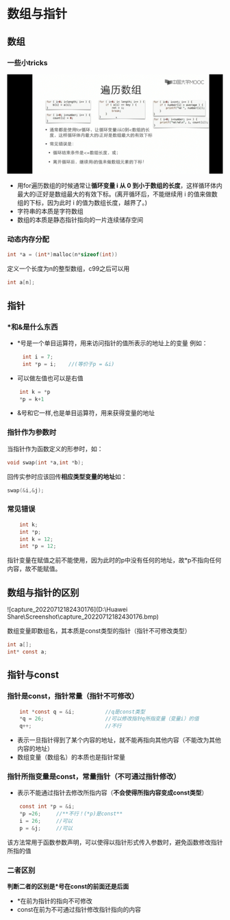 # 数组与指针
## 数组
### 一些小tricks
<img src="数组与指针.assets/Screenshot_20221005_003417_com.netease.edu.ucmooc.jpg" alt="Screenshot_20221005_003417_com.netease.edu.ucmooc" style="zoom:80%;" />

- 用for遍历数组的时候通常让**循环变量 i 从 0 到小于数组的长度**，这样循环体内最大的i正好是数组最大的有效下标。(离开循环后，不能继续用 i 的值来做数组的下标，因为此时 i 的值为数组长度，越界了。)
- 字符串的本质是字符数组
- 数组的本质是静态指针指向的一片连续储存空间

### 动态内存分配
```c
int *a = (int*)malloc(n*sizeof(int))
```
定义一个长度为n的整型数组，c99之后可以用
```c
int a[n];
```
## 指针
### \*和&是什么东西
- \*号是一个单目运算符，用来访问指针的值所表示的地址上的变量
	例如：
```	c
	 int i = 7;
	 int *p = i;    //(等价于p = &i)
```

- 可以做左值也可以是右值
```c
	int k = *p
	*p = k+1
```
- &号和它一样,也是单目运算符，用来获得变量的地址
### 指针作为参数时
当指针作为函数定义的形参时，如：
```c
void swap(int *a,int *b);
```
回传实参时应该回传**相应类型变量的地址**如：
```c
swap(&i,&j);
```
### 常见错误

```c
	int k;
	int *p;
	int k = 12;
	int *p = 12;
```

指针变量在赋值之前不能使用，因为此时的p中没有任何的地址，故*p不指向任何内容，故不能赋值。

## 数组与指针的区别

![capture_20220712182430176](D:\Huawei Share\Screenshot\capture_20220712182430176.bmp)

数组变量即数组名，其本质是const类型的指针（指针不可修改类型）

```c
int a[];
int* const a;
```

## 指针与const

### 指针是const，指针常量（指针不可修改）
```c
	int *const q = &i;     		//q是const类型
	*q = 26;         			//可以修改指针q所指变量（变量i）的值
	q++;                        //不行
```
- 表示一旦指针得到了某个内容的地址，就不能再指向其他内容（不能改为其他内容的地址）
- 数组变量（数组名）的本质也是指针常量

### 指针所指变量是const，常量指针（不可通过指针修改）
- 表示不能通过指针去修改所指内容（**不会使得所指内容变成const类型**）
```c
	const int *p = &i;
	*p =26;	  	//**不行！(*p)是const**
	i = 26;		//可以
	p = &j;		//可以
```

该方法常用于函数参数声明，可以使得以指针形式传入参数时，避免函数修改指针所指的值
### 二者区别
**判断二者的区别是\*号在const的前面还是后面**

- \*在前为指针的指向不可修改
- const在前为不可通过指针修改指针指向的内容

